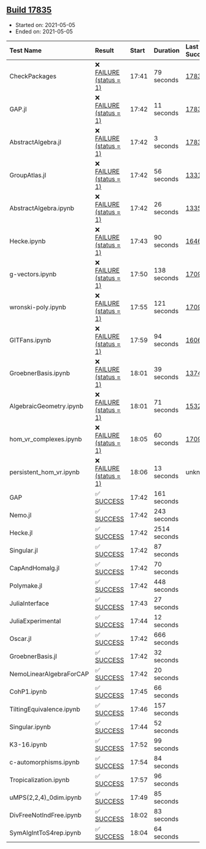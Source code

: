 ## [Build 17835](https://oscarci.mathematik.uni-kl.de/job/oscar/17835/)

* Started on: 2021-05-05
* Ended on: 2021-05-05

| Test Name    | Result | Start | Duration | Last Success | First Failure |
|:-------------|:-------|:------|:---------|:-------------|:--------------|
| CheckPackages | ❌ [FAILURE (status = 1)](https://oscarci.mathematik.uni-kl.de/job/oscar/17835/artifact/logs/build-17835/CheckPackages.log) | 17:41 | 79 seconds | [17832](https://oscarci.mathematik.uni-kl.de/job/oscar/17832/) | [17833](https://oscarci.mathematik.uni-kl.de/job/oscar/17833/) |
| GAP.jl | ❌ [FAILURE (status = 1)](https://oscarci.mathematik.uni-kl.de/job/oscar/17835/artifact/logs/build-17835/GAP.jl.log) | 17:42 | 11 seconds | [17834](https://oscarci.mathematik.uni-kl.de/job/oscar/17834/) | [17835](https://oscarci.mathematik.uni-kl.de/job/oscar/17835/) |
| AbstractAlgebra.jl | ❌ [FAILURE (status = 1)](https://oscarci.mathematik.uni-kl.de/job/oscar/17835/artifact/logs/build-17835/AbstractAlgebra.jl.log) | 17:42 | 3 seconds | [17831](https://oscarci.mathematik.uni-kl.de/job/oscar/17831/) | [17832](https://oscarci.mathematik.uni-kl.de/job/oscar/17832/) |
| GroupAtlas.jl | ❌ [FAILURE (status = 1)](https://oscarci.mathematik.uni-kl.de/job/oscar/17835/artifact/logs/build-17835/GroupAtlas.jl.log) | 17:42 | 56 seconds | [13311](https://oscarci.mathematik.uni-kl.de/job/oscar/13311/) | [13312](https://oscarci.mathematik.uni-kl.de/job/oscar/13312/) |
| AbstractAlgebra.ipynb | ❌ [FAILURE (status = 1)](https://oscarci.mathematik.uni-kl.de/job/oscar/17835/artifact/logs/build-17835/AbstractAlgebra.ipynb.log) | 17:42 | 26 seconds | [13355](https://oscarci.mathematik.uni-kl.de/job/oscar/13355/) | [13356](https://oscarci.mathematik.uni-kl.de/job/oscar/13356/) |
| Hecke.ipynb | ❌ [FAILURE (status = 1)](https://oscarci.mathematik.uni-kl.de/job/oscar/17835/artifact/logs/build-17835/Hecke.ipynb.log) | 17:43 | 90 seconds | [16463](https://oscarci.mathematik.uni-kl.de/job/oscar/16463/) | [16464](https://oscarci.mathematik.uni-kl.de/job/oscar/16464/) |
| g-vectors.ipynb | ❌ [FAILURE (status = 1)](https://oscarci.mathematik.uni-kl.de/job/oscar/17835/artifact/logs/build-17835/g-vectors.ipynb.log) | 17:50 | 138 seconds | [17099](https://oscarci.mathematik.uni-kl.de/job/oscar/17099/) | [17100](https://oscarci.mathematik.uni-kl.de/job/oscar/17100/) |
| wronski-poly.ipynb | ❌ [FAILURE (status = 1)](https://oscarci.mathematik.uni-kl.de/job/oscar/17835/artifact/logs/build-17835/wronski-poly.ipynb.log) | 17:55 | 121 seconds | [17098](https://oscarci.mathematik.uni-kl.de/job/oscar/17098/) | [17099](https://oscarci.mathematik.uni-kl.de/job/oscar/17099/) |
| GITFans.ipynb | ❌ [FAILURE (status = 1)](https://oscarci.mathematik.uni-kl.de/job/oscar/17835/artifact/logs/build-17835/GITFans.ipynb.log) | 17:59 | 94 seconds | [16068](https://oscarci.mathematik.uni-kl.de/job/oscar/16068/) | [16069](https://oscarci.mathematik.uni-kl.de/job/oscar/16069/) |
| GroebnerBasis.ipynb | ❌ [FAILURE (status = 1)](https://oscarci.mathematik.uni-kl.de/job/oscar/17835/artifact/logs/build-17835/GroebnerBasis.ipynb.log) | 18:01 | 39 seconds | [13748](https://oscarci.mathematik.uni-kl.de/job/oscar/13748/) | [13749](https://oscarci.mathematik.uni-kl.de/job/oscar/13749/) |
| AlgebraicGeometry.ipynb | ❌ [FAILURE (status = 1)](https://oscarci.mathematik.uni-kl.de/job/oscar/17835/artifact/logs/build-17835/AlgebraicGeometry.ipynb.log) | 18:01 | 71 seconds | [15322](https://oscarci.mathematik.uni-kl.de/job/oscar/15322/) | [15323](https://oscarci.mathematik.uni-kl.de/job/oscar/15323/) |
| hom_vr_complexes.ipynb | ❌ [FAILURE (status = 1)](https://oscarci.mathematik.uni-kl.de/job/oscar/17835/artifact/logs/build-17835/hom_vr_complexes.ipynb.log) | 18:05 | 60 seconds | [17099](https://oscarci.mathematik.uni-kl.de/job/oscar/17099/) | [17100](https://oscarci.mathematik.uni-kl.de/job/oscar/17100/) |
| persistent_hom_vr.ipynb | ❌ [FAILURE (status = 1)](https://oscarci.mathematik.uni-kl.de/job/oscar/17835/artifact/logs/build-17835/persistent_hom_vr.ipynb.log) | 18:06 | 13 seconds | unknown | unknown |
| GAP | ✅ [SUCCESS](https://oscarci.mathematik.uni-kl.de/job/oscar/17835/artifact/logs/build-17835/GAP.log) | 17:42 | 161 seconds |  |  |
| Nemo.jl | ✅ [SUCCESS](https://oscarci.mathematik.uni-kl.de/job/oscar/17835/artifact/logs/build-17835/Nemo.jl.log) | 17:42 | 243 seconds |  |  |
| Hecke.jl | ✅ [SUCCESS](https://oscarci.mathematik.uni-kl.de/job/oscar/17835/artifact/logs/build-17835/Hecke.jl.log) | 17:42 | 2514 seconds |  |  |
| Singular.jl | ✅ [SUCCESS](https://oscarci.mathematik.uni-kl.de/job/oscar/17835/artifact/logs/build-17835/Singular.jl.log) | 17:42 | 87 seconds |  |  |
| CapAndHomalg.jl | ✅ [SUCCESS](https://oscarci.mathematik.uni-kl.de/job/oscar/17835/artifact/logs/build-17835/CapAndHomalg.jl.log) | 17:42 | 70 seconds |  |  |
| Polymake.jl | ✅ [SUCCESS](https://oscarci.mathematik.uni-kl.de/job/oscar/17835/artifact/logs/build-17835/Polymake.jl.log) | 17:42 | 448 seconds |  |  |
| JuliaInterface | ✅ [SUCCESS](https://oscarci.mathematik.uni-kl.de/job/oscar/17835/artifact/logs/build-17835/JuliaInterface.log) | 17:43 | 27 seconds |  |  |
| JuliaExperimental | ✅ [SUCCESS](https://oscarci.mathematik.uni-kl.de/job/oscar/17835/artifact/logs/build-17835/JuliaExperimental.log) | 17:44 | 12 seconds |  |  |
| Oscar.jl | ✅ [SUCCESS](https://oscarci.mathematik.uni-kl.de/job/oscar/17835/artifact/logs/build-17835/Oscar.jl.log) | 17:42 | 666 seconds |  |  |
| GroebnerBasis.jl | ✅ [SUCCESS](https://oscarci.mathematik.uni-kl.de/job/oscar/17835/artifact/logs/build-17835/GroebnerBasis.jl.log) | 17:42 | 32 seconds |  |  |
| NemoLinearAlgebraForCAP | ✅ [SUCCESS](https://oscarci.mathematik.uni-kl.de/job/oscar/17835/artifact/logs/build-17835/NemoLinearAlgebraForCAP.log) | 17:42 | 20 seconds |  |  |
| CohP1.ipynb | ✅ [SUCCESS](https://oscarci.mathematik.uni-kl.de/job/oscar/17835/artifact/logs/build-17835/CohP1.ipynb.log) | 17:45 | 66 seconds |  |  |
| TiltingEquivalence.ipynb | ✅ [SUCCESS](https://oscarci.mathematik.uni-kl.de/job/oscar/17835/artifact/logs/build-17835/TiltingEquivalence.ipynb.log) | 17:46 | 157 seconds |  |  |
| Singular.ipynb | ✅ [SUCCESS](https://oscarci.mathematik.uni-kl.de/job/oscar/17835/artifact/logs/build-17835/Singular.ipynb.log) | 17:44 | 52 seconds |  |  |
| K3-16.ipynb | ✅ [SUCCESS](https://oscarci.mathematik.uni-kl.de/job/oscar/17835/artifact/logs/build-17835/K3-16.ipynb.log) | 17:52 | 99 seconds |  |  |
| c-automorphisms.ipynb | ✅ [SUCCESS](https://oscarci.mathematik.uni-kl.de/job/oscar/17835/artifact/logs/build-17835/c-automorphisms.ipynb.log) | 17:54 | 84 seconds |  |  |
| Tropicalization.ipynb | ✅ [SUCCESS](https://oscarci.mathematik.uni-kl.de/job/oscar/17835/artifact/logs/build-17835/Tropicalization.ipynb.log) | 17:57 | 96 seconds |  |  |
| uMPS(2,2,4)_0dim.ipynb | ✅ [SUCCESS](https://oscarci.mathematik.uni-kl.de/job/oscar/17835/artifact/logs/build-17835/uMPS-2-2-4-_0dim.ipynb.log) | 17:49 | 85 seconds |  |  |
| DivFreeNotIndFree.ipynb | ✅ [SUCCESS](https://oscarci.mathematik.uni-kl.de/job/oscar/17835/artifact/logs/build-17835/DivFreeNotIndFree.ipynb.log) | 18:02 | 83 seconds |  |  |
| SymAlgIntToS4rep.ipynb | ✅ [SUCCESS](https://oscarci.mathematik.uni-kl.de/job/oscar/17835/artifact/logs/build-17835/SymAlgIntToS4rep.ipynb.log) | 18:04 | 64 seconds |  |  |
